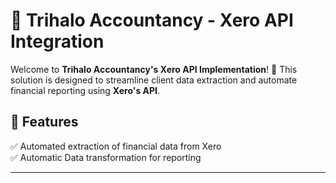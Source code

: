 # 🌟 Trihalo Accountancy - Xero API Integration

Welcome to **Trihalo Accountancy's Xero API Implementation**! 🚀 This solution is designed to streamline client data extraction and automate financial reporting using **Xero's API**.

## 📌 Features
✅ Automated extraction of financial data from Xero  
✅ Automatic Data transformation for reporting  


---
